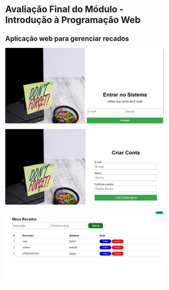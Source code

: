 # Avaliação Final do Módulo - Introdução à Programação Web

## Aplicação web para gerenciar recados

<p align="center">

<img src=./projeto-recados/imagens/prints_de_tela/home.jpg> <br />

<img src=./projeto-recados/imagens/prints_de_tela/criar_conta.jpg> <br /> 
 
<img src=./projeto-recados/imagens/prints_de_tela/recados.jpg> <br />


